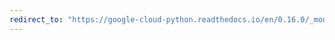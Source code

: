 ```yaml
---
redirect_to: "https://google-cloud-python.readthedocs.io/en/0.16.0/_modules/gcloud/bigquery/_helpers.html"
---
```

